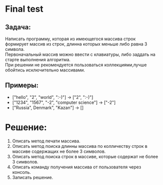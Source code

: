 # Final test

## Задача:
Написать программу, которая из имеющегося массива строк формирует массив из строк, длинна которых меньше либо равна 3 символа.<br>
Первоначальный массив можно ввести с клавиатуры, либо заддать на старте выполнения алгоритма.<br>
При решении не рекомендуется пользоваться коллекциями,лучше обойтись исключительно массивами.<br>

## Примеры:
* ["hello", "2", "world", ":-)"] -> ["2", ":-)"]
* ["1234", "1567", "-2", "computer science"] -> ["-2"]
* ["Russia", Denmark", "Kazan"] -> []

# Решение:

1. Описать метод печати массива.
2. Описать метод поиска длинны массива по колличеству строк в массиве содержащих не более 3 символов.
3. Описать метод поиска строк в массиве, которые содержат не более 3 символов.
4. Описать команду получения массива от пользователя через консоль.
5. Записать решение.
